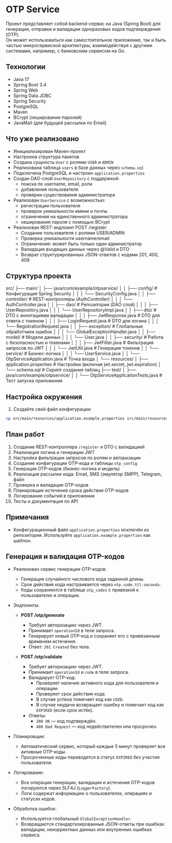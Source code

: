 # OTP Service

Проект представляет собой backend-сервис на Java (Spring Boot) для генерации, отправки и валидации одноразовых кодов подтверждения (OTP).  
Он может использоваться как самостоятельное приложение, так и быть частью микросервисной архитектуры, взаимодействуя с другими системами, например, с банковским сервисом на Go.

## Технологии

- Java 17
- Spring Boot 3.4
- Spring Web
- Spring Data JDBC
- Spring Security
- PostgreSQL
- Maven
- BCrypt (хеширование паролей)
- JavaMail (для будущей рассылки по Email)

## Что уже реализовано

- Инициализирован Maven-проект
- Настроена структура пакетов
- Создана сущность `User` с ролями `USER` и `ADMIN`
- Реализована таблица `users` в базе данных через `schema.sql`
- Подключена PostgreSQL и настроен `application.properties`
- Создан DAO-слой `UserRepository` с поддержкой:
    - поиска по username, email, роли
    - добавления пользователя
    - проверки существования администратора
- Реализован `UserService` с возможностью:
    - регистрации пользователя
    - проверок уникальности имени и почты
    - ограничения на единственного администратора
    - хеширования пароля с помощью BCrypt
- Реализован REST-эндпоинт POST /register:
  - Создание пользователя с ролями USER/ADMIN
  - Проверка уникальности username/email
  - Ограничение: может быть только один администратор
  - Валидация входящих данных через @Valid и DTO
  - Возврат структурированных JSON-ответов с кодами 201, 400, 409

## Структура проекта
src/
├── main/
│   ├── java/com/example/otpservice/
│   │   ├── config/                          # Конфигурация Spring Security
│   │   │   └── SecurityConfig.java
│   │   ├── controller/                      # REST-контроллеры (AuthController)
│   │   │   └── AuthController.java
│   │   ├── dao/                             # Репозитории (DAO слой)
│   │   │   ├── UserRepository.java
│   │   │   └── UserRepositoryImpl.java
│   │   ├── dto/                             # DTO с аннотациями валидации
│   │   │   ├── JwtResponse.java             # DTO для ответа с токеном
│   │   │   ├── LoginRequest.java             # DTO для логина
│   │   │   └── RegistrationRequest.java
│   │   ├── exception/                       # Глобальные обработчики ошибок
│   │   │   └── GlobalExceptionHandler.java
│   │   ├── model/                           # Модели данных
│   │   │   └── User.java
│   │   ├── security/                        # Работа с безопасностью и токенами
│   │   │   ├── JwtFilter.java               # Фильтрация запросов по JWT
│   │   │   └── JwtUtil.java                 # Генерация токенов
│   │   └── service/                         # Бизнес-логика
│   │   │   └── UserService.java
│   │   └── OtpServiceApplication.java       # Точка входа
│   └── resources/
│       ├── application.properties           # Настройки (включая jwt.secret, jwt.expiration)
│       └── schema.sql                        # Скрипт создания таблиц
├── test/
│   ├── java/com/example/otpservice/
│   │   └── OtpServiceApplicationTests.java   # Тест запуска приложения


## Настройка окружения

1. Создайте свой файл конфигурации:
```bash
cp src/main/resources/application.example.properties src/main/resources/application.properties
```


## План работ

1. Создание REST-контроллера `/register` и DTO с валидацией
2. Реализация логина и генерации JWT
3. Настройка фильтрации запросов по ролям и авторизации
4. Создание конфигурации OTP-кода и таблицы `otp_config`
5. Генерация OTP-кодов (бизнес-логика и модель)
6. Реализация рассылки кода: Email, SMS (эмулятор SMPP), Telegram, файл
7. Проверка и валидация OTP-кодов
8. Планировщик истечения срока действия OTP-кодов
9. Логирование событий в приложении
10. Тесты и документация по API

## Примечания

- Конфигурационный файл `application.properties` исключён из репозитория. Используйте `application.example.properties` как шаблон.

## Генерация и валидация OTP-кодов

- Реализован сервис генерации OTP-кодов:
  - Генерация случайного числового кода заданной длины.
  - Срок действия кода настраивается через `otp.code.ttl-seconds`.
  - Коды сохраняются в таблице `otp_codes` с привязкой к пользователю и операции.

- Эндпоинты:
  - **POST /otp/generate**
    - Требует авторизацию через JWT.
    - Принимает `operationId` в теле запроса.
    - Генерирует новый OTP-код и сохраняет его с привязанным временем истечения.
    - Ответ: `201 Created` без тела.

  - **POST /otp/validate**
    - Требует авторизацию через JWT.
    - Принимает `operationId` и `code` в теле запроса.
    - Валидирует OTP-код:
      - Проверяет наличие активного кода для пользователя и операции.
      - Проверяет срок действия кода.
      - В случае успеха помечает код как `USED`.
      - В случае неудачи возвращает ошибку и помечает код как `EXPIRED` (если срок истёк).
    - Ответы:
      - `200 OK` — код подтверждён.
      - `400 Bad Request` — код недействителен или просрочен.

- Планировщик:
  - Автоматический сервис, который каждые 5 минут проверяет все активные OTP-коды.
  - Просроченные коды переводятся в статус `EXPIRED` без участия пользователя.

- Логирование:
  - Все операции генерации, валидации и истечения OTP-кодов логируются через SLF4J (`LoggerFactory`).
  - Логи содержат информацию о пользователях, операциях и статусах кодов.

- Обработка ошибок:
  - Используется глобальный `GlobalExceptionHandler`.
  - Возвращаются стандартизированные JSON-ответы при ошибках валидации, некорректных данных или внутренних ошибках сервиса.


